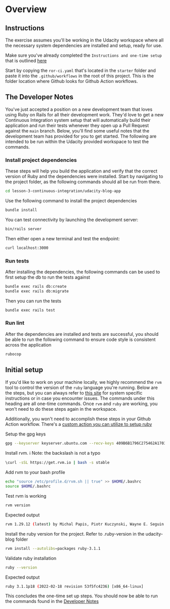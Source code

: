 # Overview

## Instructions

The exercise assumes you'll be working in the Udacity workspace where all the necessary system dependencies are installed and setup, ready for use.

Make sure you've already completed the `Instructions and one-time setup` that is outlined [here](../../README.md#instructions-and-one-time-setup)

Start by copying the `ror-ci.yaml` that's located in the `starter` folder and paste it into the `.github/workflows` in the root of this project. This is the folder location where Github looks for Github Action workflows.

## The Developer Notes

You've just accepted a position on a new development team that loves using Ruby on Rails for all their development work. They'd love to get a new Continuous Integration system setup that will automatically build their application and run their tests whenever they open up a Pull Request against the `main` branch. Below, you'll find some useful notes that the development team has provided for you to get started. The following are intended to be run within the Udacity provided workspace to test the commands.

### Install project dependencies

These steps will help you build the application and verify that the correct version of Ruby and the dependencies were installed.
Start by navigating to the project folder, as the following commands should all be run from there.

```bash
cd lesson-3-continuous-integration/udacity-blog-app
```

Use the following command to install the project dependencies

```bash
bundle install
```

You can test connectivity by launching the development server:

```bash
bin/rails server
```

Then either open a new terminal and test the endpoint:

```bash
curl localhost:3000
```

### Run tests

After installing the dependencies, the following commands can be used to first setup the db to run the tests against

```bash
bundle exec rails db:create
bundle exec rails db:migrate
```

Then you can run the tests

```bash
bundle exec rails test
```

### Run lint

After the dependencies are installed and tests are successful, you should be able to run the following command to ensure code style is consistent across the application

```bash
rubocop
```

## Initial setup

If you'd like to work on your machine locally, we highly recommend the `rvm` tool to control the version of the `ruby` language you're running. Below are the steps, but you can always refer to [this site](https://rvm.io/rvm/install) for system specific instructions or in case you encounter issues. The commands under this heading are all one-time commands. Once `rvm` and `ruby` are working, you won't need to do these steps again in the workspace. 

Additionally, you won't need to accomplish these steps in your Github Action workflow. There's a [custom action you can utilize to setup ruby](https://github.com/ruby/setup-ruby#usage)

Setup the gpg keys

```bash
gpg --keyserver keyserver.ubuntu.com --recv-keys 409B6B1796C275462A1703113804BB82D39DC0E3 7D2BAF1CF37B13E2069D6956105BD0E739499BDB
```

Install rvm. ℹ️ Note: the backslash is not a typo

```bash
\curl -sSL https://get.rvm.io | bash -s stable
```

Add rvm to your bash profile

```bash
echo "source /etc/profile.d/rvm.sh || true" >> $HOME/.bashrc
source $HOME/.bashrc
```

Test rvm is working

```bash
rvm version
```

Expected output

```bash
rvm 1.29.12 (latest) by Michal Papis, Piotr Kuczynski, Wayne E. Seguin [https://rvm.io]
```

Install the ruby version for the project. Refer to .ruby-version in the udacity-blog folder

```bash
rvm install --autolibs=packages ruby-3.1.1
```

Validate ruby installation

```bash
ruby --version
```

Expected output

```bash
ruby 3.1.1p18 (2022-02-18 revision 53f5fc4236) [x86_64-linux]
```

This concludes the one-time set up steps. You should now be able to run the commands found in the [Developer Notes](#the-developer-notes)
